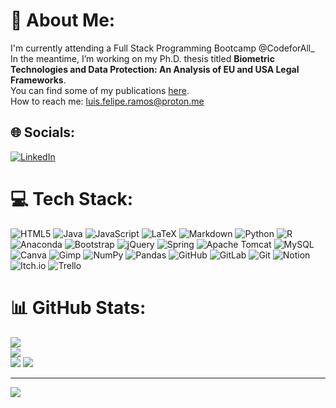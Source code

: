 <!--
# About me 👋

**lfmramos/lfmramos** is a ✨ _special_ ✨ repository because its `README.md` (this file) appears on your GitHub profile.

Here are some ideas to get you started:
- 💻 I'm currently attending a Full Stack Programming Bootcamp.
- 🌱 I’m studying Python, Java, and JavaScript.
- 📓 In the meantime, I’m working on my PhD thesis titled **Biometric Technologies and Data Protection: An Analysis of EU and USA Legal Frameworks**.
- 📚 You can find some of my publications [here](https://scholar.google.pt/citations?user=Xnm195IAAAAJ&hl=pt-PT).
- 📫 How to reach me: [luis.mramos@proton.me](mailto:luis.mramos@proton.me)

- 👯 I’m looking to collaborate on ...
- 🤔 I’m looking for help with ...
- 💬 Ask me about ...
- 😄 Pronouns: ...
- ⚡ Fun fact: ...
-->

# 💫 About Me:
I'm currently attending a Full Stack Programming Bootcamp @CodeforAll_<br> In the meantime, I’m working on my Ph.D. thesis titled **Biometric Technologies and Data Protection: An Analysis of EU and USA Legal Frameworks**.<br>You can find some of my publications [here](https://scholar.google.pt/citations?user=Xnm195IAAAAJ&hl=pt-PT).<br>How to reach me: luis.felipe.ramos@proton.me


## 🌐 Socials:
[![LinkedIn](https://img.shields.io/badge/LinkedIn-%230077B5.svg?logo=linkedin&logoColor=white)](https://linkedin.com/in/luisfeliperamos) 

# 💻 Tech Stack:
![HTML5](https://img.shields.io/badge/html5-%23E34F26.svg?style=plastic&logo=html5&logoColor=white) ![Java](https://img.shields.io/badge/java-%23ED8B00.svg?style=plastic&logo=openjdk&logoColor=white) ![JavaScript](https://img.shields.io/badge/javascript-%23323330.svg?style=plastic&logo=javascript&logoColor=%23F7DF1E) ![LaTeX](https://img.shields.io/badge/latex-%23008080.svg?style=plastic&logo=latex&logoColor=white) ![Markdown](https://img.shields.io/badge/markdown-%23000000.svg?style=plastic&logo=markdown&logoColor=white) ![Python](https://img.shields.io/badge/python-3670A0?style=plastic&logo=python&logoColor=ffdd54) ![R](https://img.shields.io/badge/r-%23276DC3.svg?style=plastic&logo=r&logoColor=white) ![Anaconda](https://img.shields.io/badge/Anaconda-%2344A833.svg?style=plastic&logo=anaconda&logoColor=white) ![Bootstrap](https://img.shields.io/badge/bootstrap-%238511FA.svg?style=plastic&logo=bootstrap&logoColor=white) ![jQuery](https://img.shields.io/badge/jquery-%230769AD.svg?style=plastic&logo=jquery&logoColor=white) ![Spring](https://img.shields.io/badge/spring-%236DB33F.svg?style=plastic&logo=spring&logoColor=white) ![Apache Tomcat](https://img.shields.io/badge/apache%20tomcat-%23F8DC75.svg?style=plastic&logo=apache-tomcat&logoColor=black) ![MySQL](https://img.shields.io/badge/mysql-4479A1.svg?style=plastic&logo=mysql&logoColor=white) ![Canva](https://img.shields.io/badge/Canva-%2300C4CC.svg?style=plastic&logo=Canva&logoColor=white) ![Gimp](https://img.shields.io/badge/Gimp-657D8B?style=plastic&logo=gimp&logoColor=FFFFFF) ![NumPy](https://img.shields.io/badge/numpy-%23013243.svg?style=plastic&logo=numpy&logoColor=white) ![Pandas](https://img.shields.io/badge/pandas-%23150458.svg?style=plastic&logo=pandas&logoColor=white) ![GitHub](https://img.shields.io/badge/github-%23121011.svg?style=plastic&logo=github&logoColor=white) ![GitLab](https://img.shields.io/badge/gitlab-%23181717.svg?style=plastic&logo=gitlab&logoColor=white) ![Git](https://img.shields.io/badge/git-%23F05033.svg?style=plastic&logo=git&logoColor=white) ![Notion](https://img.shields.io/badge/Notion-%23000000.svg?style=plastic&logo=notion&logoColor=white) ![Itch.io](https://img.shields.io/badge/Itch-%23FF0B34.svg?style=plastic&logo=Itch.io&logoColor=white) ![Trello](https://img.shields.io/badge/Trello-%23026AA7.svg?style=plastic&logo=Trello&logoColor=white)
# 📊 GitHub Stats:
![](https://github-readme-stats.vercel.app/api?username=lfmramos&theme=blue-green&hide_border=false&include_all_commits=false&count_private=false)<br/>
![](https://github-readme-streak-stats.herokuapp.com/?user=lfmramos&theme=blue-green&hide_border=false)<br/>
![](https://github-readme-stats.vercel.app/api/top-langs/?username=lfmramos&theme=blue-green&hide_border=false&include_all_commits=false&count_private=false&layout=compact)
![](https://github-readme-stats.vercel.app/api/top-langs/?username=lfmramos&theme=blue-green&layout=compact)

---
[![](https://visitcount.itsvg.in/api?id=lfmramos&icon=5&color=0)](https://visitcount.itsvg.in)

<!-- Proudly created with GPRM ( https://gprm.itsvg.in ) -->
